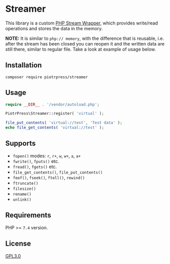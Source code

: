 # Streamer

This library is a custom [PHP Stream Wrapper](https://www.php.net/manual/en/class.streamwrapper.php), which provides write/read operations and stores the data in the memory.

**NOTE:** It is similar to `php:// memory`, with the difference that is reusable, i.e. after the stream has been closed you can reopen it and the written data are still there, similar to regular file. Take a look at example of usage below.

## Installation

```console
composer require piotrpress/streamer
```

## Usage

```php
require __DIR__ . '/vendor/autoload.php';

PiotrPress\Streamer::register( 'virtual' );

file_put_contents( 'virtual://test', 'Test data' );
echo file_get_contents( 'virtual://test' );
```

## Supports

* `fopen()` modes: `r`, `r+`, `w`, `w+`, `a`, `a+`
* `fwrite()`, `fputs()` etc.
* `fread()`, `fgets()` etc.
* `file_get_contents()`, `file_put_contents()`
* `feof()`, `fseek()`, `ftell()`, `rewind()`
* `ftruncate()`
* `filesize()`
* `rename()`
* `unlink()`

## Requirements

PHP >= `7.4` version.

## License

[GPL3.0](license.txt)
